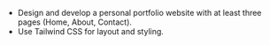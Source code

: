 - Design and develop a personal portfolio website with at least three pages (Home, About, Contact).
- Use Tailwind CSS for layout and styling.
